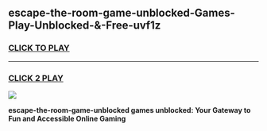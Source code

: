 
## escape-the-room-game-unblocked-Games-Play-Unblocked-&-Free-uvf1z
<h3>
<a href="https://premium76.site?title=escape-the-room-game-unblocked&ref=24A">CLICK TO PLAY</a></h3>
<hr>

<h3>
<a href="https://premium76.site?title=escape-the-room-game-unblocked&ref=24A">CLICK 2 PLAY</a>
  
</h3>

<a href="https://premium76.site?title=escape-the-room-game-unblocked&ref=24A"><img src="https://clearcache.store/games.png"></a>


**escape-the-room-game-unblocked games unblocked: Your Gateway to Fun and Accessible Online Gaming**
